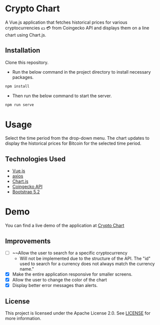 # Crypto Chart
A Vue.js application that fetches historical prices for various cryptocurrencies :dollar: :credit_card: from Coingecko API and displays them on a line chart using Chart.js.

## Installation
Clone this repository.

* Run the below command in the project directory to install necessary packages.
```javascript
npm install
```
* Then run the below command to start the server.
```javascript
npm run serve
```

# Usage
Select the time period from the drop-down menu.
The chart updates to display the historical prices for Bitcoin for the selected time period.

## Technologies Used
* [Vue.js](https://vuejs.org/)
* [axios](https://github.com/axios/axios)
* [Chart.js](https://www.chartjs.org/)
* [Coingecko API](https://www.coingecko.com/en/api/documentation)
* [Bootstrap 5.2](https://getbootstrap.com/docs/5.2/getting-started/introduction/)

# Demo
You can find a live demo of the application at [Crypto Chart](cryptchartapp.netlify.app)



## Improvements
- [ ] ~~Allow the user to search for a specific cryptocurrency
  - Will not be implemented due to the structure of the API. The "id" used to search for a currency does not always match the currency name."
- [X] Make the entire application responsive for smaller screens.
- [X] Allow the user to change the color of the chart
- [X] Display better error messages than alerts.

## License
This project is licensed under the Apache License 2.0. See [LICENSE](LICENSE) for more information.
